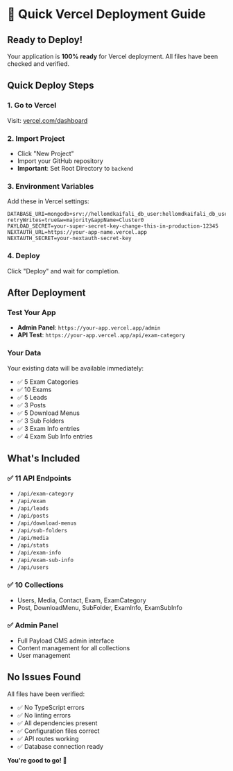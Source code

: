 # 🚀 Quick Vercel Deployment Guide

## Ready to Deploy!

Your application is **100% ready** for Vercel deployment. All files have been checked and verified.

## Quick Deploy Steps

### 1. Go to Vercel

Visit: [vercel.com/dashboard](https://vercel.com/dashboard)

### 2. Import Project

- Click "New Project"
- Import your GitHub repository
- **Important**: Set Root Directory to `backend`

### 3. Environment Variables

Add these in Vercel settings:

```
DATABASE_URI=mongodb+srv://hellomdkaifali_db_user:hellomdkaifali_db_use@cluster0.vywipih.mongodb.net/?retryWrites=true&w=majority&appName=Cluster0
PAYLOAD_SECRET=your-super-secret-key-change-this-in-production-12345
NEXTAUTH_URL=https://your-app-name.vercel.app
NEXTAUTH_SECRET=your-nextauth-secret-key
```

### 4. Deploy

Click "Deploy" and wait for completion.

## After Deployment

### Test Your App

- **Admin Panel**: `https://your-app.vercel.app/admin`
- **API Test**: `https://your-app.vercel.app/api/exam-category`

### Your Data

Your existing data will be available immediately:

- ✅ 5 Exam Categories
- ✅ 10 Exams
- ✅ 5 Leads
- ✅ 3 Posts
- ✅ 5 Download Menus
- ✅ 3 Sub Folders
- ✅ 3 Exam Info entries
- ✅ 4 Exam Sub Info entries

## What's Included

### ✅ 11 API Endpoints

- `/api/exam-category`
- `/api/exam`
- `/api/leads`
- `/api/posts`
- `/api/download-menus`
- `/api/sub-folders`
- `/api/media`
- `/api/stats`
- `/api/exam-info`
- `/api/exam-sub-info`
- `/api/users`

### ✅ 10 Collections

- Users, Media, Contact, Exam, ExamCategory
- Post, DownloadMenu, SubFolder, ExamInfo, ExamSubInfo

### ✅ Admin Panel

- Full Payload CMS admin interface
- Content management for all collections
- User management

## No Issues Found

All files have been verified:

- ✅ No TypeScript errors
- ✅ No linting errors
- ✅ All dependencies present
- ✅ Configuration files correct
- ✅ API routes working
- ✅ Database connection ready

**You're good to go! 🎉**
